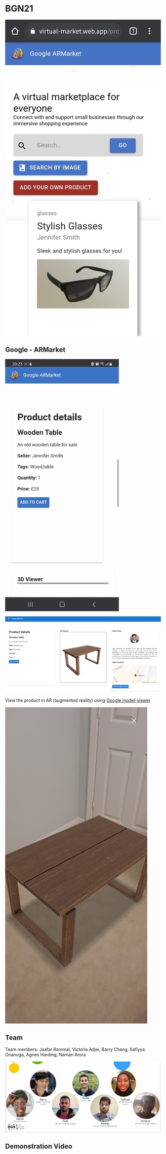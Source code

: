 # BGN21

![Market](info/market.png)

## Google - ARMarket

![Product - 3D](info/product.gif)

![Product page](info/product-page.png)

View the product in AR (augmented reality) using [Google model-viewer](https://github.com/google/model-viewer)

![Augmented Reality](info/ar.png)

## Team

Team members: Jaafar Rammal, Victoria Adjei, Barry Chang, Safiyya Onanuga, Agnes Harding, Naman Arora

![Team](info/team.png)

## Demonstration Video
